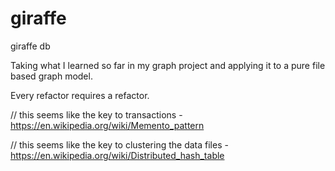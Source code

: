 # giraffe
giraffe db

Taking what I learned so far in my graph project and applying it to a pure file based graph model.

Every refactor requires a refactor.

// this seems like the key to transactions - https://en.wikipedia.org/wiki/Memento_pattern

// this seems like the key to clustering the data files - https://en.wikipedia.org/wiki/Distributed_hash_table

